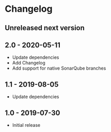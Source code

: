 # Changelog

## Unreleased next version

## 2.0 - 2020-05-11

* Update dependencies
* Add Changelog
* Add support for native SonarQube branches

## 1.1 - 2019-08-05

* Update dependencies

## 1.0 - 2019-07-30

* Initial release